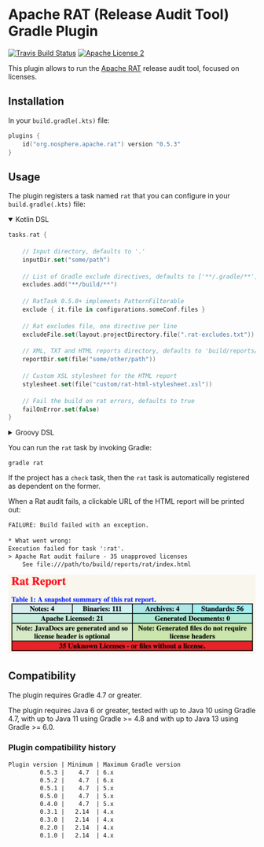 
# Apache RAT (Release Audit Tool) Gradle Plugin

[![Travis Build Status](http://img.shields.io/travis/eskatos/creadur-rat-gradle.svg)](https://travis-ci.org/eskatos/creadur-rat-gradle)
[![Apache License 2](http://img.shields.io/badge/license-ASF2-blue.svg)](http://www.apache.org/licenses/LICENSE-2.0.txt)

This plugin allows to run the [Apache RAT](https://creadur.apache.org/rat/) release audit tool, focused on licenses.

## Installation

In your `build.gradle(.kts)` file:

```kotlin
plugins {
    id("org.nosphere.apache.rat") version "0.5.3"
}
```

## Usage

The plugin registers a task named `rat` that you can configure in your `build.gradle(.kts)` file:

<details open>
<summary>Kotlin DSL</summary>

```kotlin
tasks.rat {

    // Input directory, defaults to '.'
    inputDir.set("some/path")

    // List of Gradle exclude directives, defaults to ['**/.gradle/**']
    excludes.add("**/build/**")

    // RatTask 0.5.0+ implements PatternFilterable
    exclude { it.file in configurations.someConf.files }

    // Rat excludes file, one directive per line
    excludeFile.set(layout.projectDirectory.file(".rat-excludes.txt"))

    // XML, TXT and HTML reports directory, defaults to 'build/reports/rat'
    reportDir.set(file("some/other/path"))

    // Custom XSL stylesheet for the HTML report
    stylesheet.set(file("custom/rat-html-stylesheet.xsl"))

    // Fail the build on rat errors, defaults to true
    failOnError.set(false)
}
```

</details>
<details>
<summary>Groovy DSL</summary>

```groovy
rat {

    // Input directory, defaults to '.'
    inputDir.set(file("some/path"))

    // List of Gradle exclude directives, defaults to ['**/.gradle/**']
    excludes.add("**/build/**")

    // Rat excludes file, one directive per line
    excludeFile.set(layout.projectDirectory.file(".rat-excludes.txt"))

    // XML, TXT and HTML reports directory, defaults to 'build/reports/rat'
    reportDir.set(file("some/other/path"))

    // Custom XSL stylesheet for the HTML report
    stylesheet.set(file("custom/rat-html-stylesheet.xsl"))

    // Fail the build on rat errors, defaults to true
    failOnError.set(false)

    // Prints the list of files with unapproved licences to the console, defaults to false
    verbose.set(true) 
}
```

</details>


You can run the `rat` task by invoking Gradle:

```
gradle rat
```

If the project has a `check` task, then the `rat` task is automatically registered as dependent on the former.

When a Rat audit fails, a clickable URL of the HTML report will be printed out:

```
FAILURE: Build failed with an exception.

* What went wrong:
Execution failed for task ':rat'.
> Apache Rat audit failure - 35 unapproved licenses
    See file:///path/to/build/reports/rat/index.html
```

![Apache Rat HTML Report](src/docs/resources/html_report_header.png "Apache Rat HTML Report")


## Compatibility

The plugin requires Gradle 4.7 or greater.

The plugin requires Java 6 or greater, tested with up to Java 10 using Gradle 4.7, with up to Java 11 using Gradle >= 4.8 and with up to Java 13 using Gradle >= 6.0.

### Plugin compatibility history

    Plugin version | Minimum | Maximum Gradle version
             0.5.3 |    4.7  | 6.x
             0.5.2 |    4.7  | 6.x
             0.5.1 |    4.7  | 5.x
             0.5.0 |    4.7  | 5.x
             0.4.0 |    4.7  | 5.x
             0.3.1 |   2.14  | 4.x
             0.3.0 |   2.14  | 4.x
             0.2.0 |   2.14  | 4.x
             0.1.0 |   2.14  | 4.x
